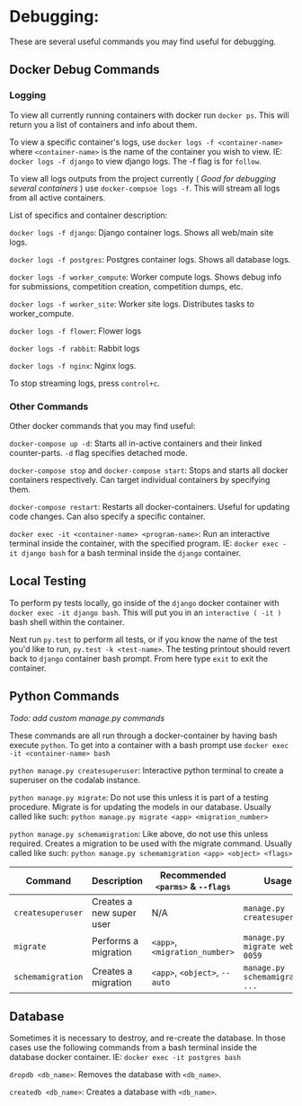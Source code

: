 # Debugging:
These are several useful commands you may find useful for debugging.
## Docker Debug Commands
### Logging
To view all currently running containers with docker run `docker ps`.
This will return you a list of containers and info about them.

To view a specific container's logs, use `docker logs -f <container-name>` where `<container-name>` is the name of
the container you wish to view. IE: `docker logs -f django` to view django logs. The -f flag is for `follow`.

To view all logs outputs from the project currently ( *Good for debugging several containers* ) use
`docker-compsoe logs -f`. This will stream all logs from all active containers.

List of specifics and container description:

`docker logs -f django`: Django container logs. Shows all web/main site logs.

`docker logs -f postgres`: Postgres container logs. Shows all database logs.

`docker logs -f worker_compute`: Worker compute logs. Shows debug info for submissions, competition creation,
competition dumps, etc.

`docker logs -f worker_site`: Worker site logs. Distributes tasks to worker_compute.

`docker logs -f flower`: Flower logs

`docker logs -f rabbit`: Rabbit logs

`docker logs -f nginx`: Nginx logs.

To stop streaming logs, press `control+c`.

### Other Commands

Other docker commands that you may find useful:

`docker-compose up -d`: Starts all in-active containers and their linked counter-parts. `-d` flag specifies
detached mode.

`docker-compose stop` and `docker-compose start`: Stops and starts all docker containers respectively. Can target
individual containers by specifying them.

`docker-compose restart`: Restarts all docker-containers. Useful for updating code changes. Can also specify a
specific container.

`docker exec -it <container-name> <program-name>`: Run an interactive terminal inside the container,
with the specified program. IE: `docker exec -it django bash` for a bash terminal inside the `django` container.

## Local Testing

To perform py tests locally, go inside of the `django` docker container with `docker exec -it django bash`.
This will put you in an `interactive ( -it )` bash shell within the container.

Next run `py.test` to perform all tests, or if you know the name of the test you'd like to run,
`py.test -k <test-name>`.
The testing printout should revert back to `django` container bash prompt. From here type `exit` to exit the container.

## Python Commands

*Todo: add custom manage.py commands*

These commands are all run through a docker-container by having bash execute `python`. To get into a container with a
bash prompt use `docker exec -it <container-name> bash`

`python manage.py createsuperuser`: Interactive python terminal to create a superuser on the codalab instance.

`python manage.py migrate`: Do not use this unless it is part of a testing procedure. Migrate is for updating the
models in our database. Usually called like such: `python manage.py migrate <app> <migration_number>`

`python manage.py schemamigration`: Like above, do not use this unless required. Creates a migration to be used with
the migrate command. Usually called like such: `python manage.py schemamigration <app> <object> <flags>`

|    Command        | Description             | Recommended `<parms>` & `--flags`  | Usage                             |
| ----------------- | ----------------------- | ---------------------------------- | --------------------------------- |
| `createsuperuser` | Creates a new super user| N/A                                | `manage.py createsuperuser`       |
| `migrate`         | Performs a migration    | `<app>`, `<migration_number>`      | `manage.py migrate web 0059`      |
| `schemamigration` | Creates a migration     | `<app>`, `<object>`, `--auto`      | `manage.py schemamigration ... `  |

## Database

Sometimes it is necessary to destroy, and re-create the database. In those cases use the following commands from
a bash terminal inside the database docker container. IE: `docker exec -it postgres bash`

`dropdb <db_name>`: Removes the database with `<db_name>`.

`createdb <db_name>`: Creates a database with `<db_name>`.

